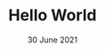 ---
title: Hello World
description: Port hello world to every platform
date: 30 June 2021
links:
- title: GitHub
  href: https://github.com/tumble1999/hello-world
experience:
  languages: [c++]
  platforms: [windows,arch,debian,MS-DOS,devkitpro]
---